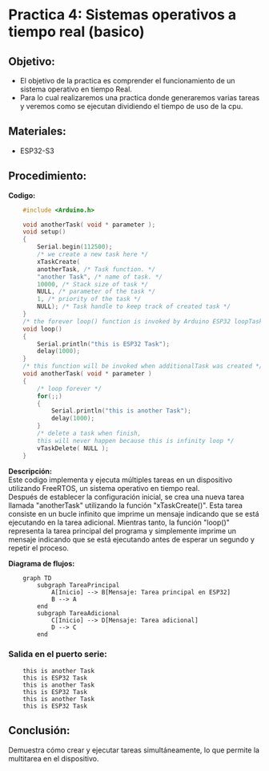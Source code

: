 # Practica 4: Sistemas operativos a tiempo real (basico)
## Objetivo: 
- El objetivo de la practica es comprender el funcionamiento de un sistema operativo en tiempo
Real.
- Para lo cual realizaremos una practica donde generaremos varias tareas y veremos como se
ejecutan dividiendo el tiempo de uso de la cpu.
## Materiales: 
- ESP32-S3
## Procedimiento: 
**Codigo:**
```cpp
    #include <Arduino.h>

    void anotherTask( void * parameter );
    void setup()
    {
        Serial.begin(112500);
        /* we create a new task here */
        xTaskCreate(
        anotherTask, /* Task function. */
        "another Task", /* name of task. */
        10000, /* Stack size of task */
        NULL, /* parameter of the task */
        1, /* priority of the task */
        NULL); /* Task handle to keep track of created task */
    }
    /* the forever loop() function is invoked by Arduino ESP32 loopTask */
    void loop()
    {
        Serial.println("this is ESP32 Task");
        delay(1000);
    }
    /* this function will be invoked when additionalTask was created */
    void anotherTask( void * parameter )
    {
        /* loop forever */
        for(;;)
        {
            Serial.println("this is another Task");
            delay(1000);
        }
        /* delete a task when finish,
        this will never happen because this is infinity loop */
        vTaskDelete( NULL );
    }
```
**Descripción:**<br>
Este codigo implementa y ejecuta múltiples tareas en un dispositivo utilizando FreeRTOS, un sistema operativo en tiempo real.<br>
Después de establecer la configuración inicial, se crea una nueva tarea llamada "anotherTask" utilizando la función "xTaskCreate()". Esta tarea consiste en un bucle infinito que imprime un mensaje indicando que se está ejecutando en la tarea adicional. Mientras tanto, la función "loop()" representa la tarea principal del programa y simplemente imprime un mensaje indicando que se está ejecutando antes de esperar un segundo y repetir el proceso. 

**Diagrama de flujos:**

```mermaid
    graph TD
        subgraph TareaPrincipal
            A[Inicio] --> B[Mensaje: Tarea principal en ESP32]
            B --> A
        end
        subgraph TareaAdicional
            C[Inicio] --> D[Mensaje: Tarea adicional]
            D --> C
        end
```
### Salida en el puerto serie: 
```
    this is another Task
    this is ESP32 Task
    this is another Task
    this is ESP32 Task
    this is another Task
    this is ESP32 Task
```

## Conclusión: 
Demuestra cómo crear y ejecutar tareas simultáneamente, lo que permite la multitarea en el dispositivo.
